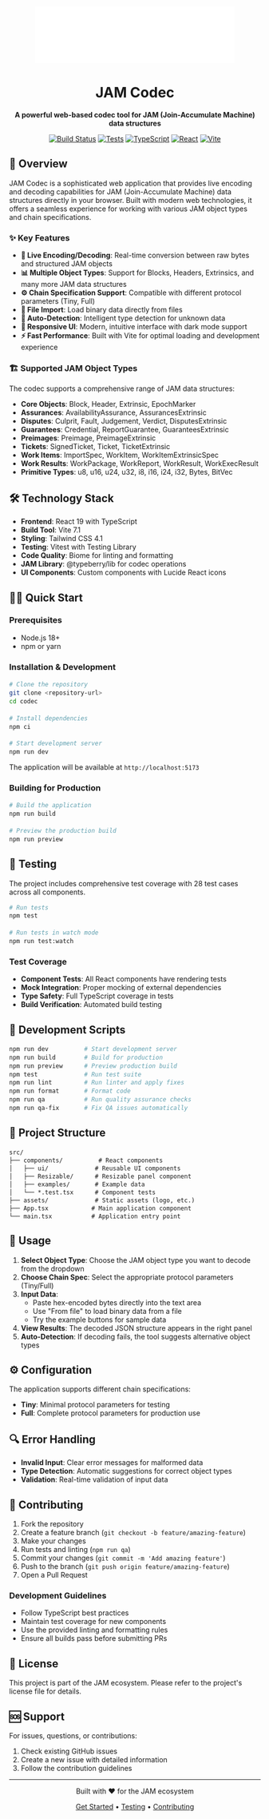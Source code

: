 <div align="center">
  <img src="./src/assets/logo.svg" alt="JAM Codec Logo" width="400" height="113" />

  # JAM Codec

  **A powerful web-based codec tool for JAM (Join-Accumulate Machine) data structures**

  [![Build Status](https://img.shields.io/badge/build-passing-brightgreen)](#)
  [![Tests](https://img.shields.io/badge/tests-28%20passing-brightgreen)](#)
  [![TypeScript](https://img.shields.io/badge/TypeScript-5.2-blue)](#)
  [![React](https://img.shields.io/badge/React-19-blue)](#)
  [![Vite](https://img.shields.io/badge/Vite-7.1-yellow)](#)
</div>

## 🚀 Overview

JAM Codec is a sophisticated web application that provides live encoding and decoding capabilities for JAM (Join-Accumulate Machine) data structures directly in your browser. Built with modern web technologies, it offers a seamless experience for working with various JAM object types and chain specifications.

### ✨ Key Features

- **🔄 Live Encoding/Decoding**: Real-time conversion between raw bytes and structured JAM objects
- **📊 Multiple Object Types**: Support for Blocks, Headers, Extrinsics, and many more JAM data structures
- **⚙️ Chain Specification Support**: Compatible with different protocol parameters (Tiny, Full)
- **📁 File Import**: Load binary data directly from files
- **🎯 Auto-Detection**: Intelligent type detection for unknown data
- **🎨 Responsive UI**: Modern, intuitive interface with dark mode support
- **⚡ Fast Performance**: Built with Vite for optimal loading and development experience

### 🏗️ Supported JAM Object Types

The codec supports a comprehensive range of JAM data structures:

- **Core Objects**: Block, Header, Extrinsic, EpochMarker
- **Assurances**: AvailabilityAssurance, AssurancesExtrinsic
- **Disputes**: Culprit, Fault, Judgement, Verdict, DisputesExtrinsic
- **Guarantees**: Credential, ReportGuarantee, GuaranteesExtrinsic
- **Preimages**: Preimage, PreimageExtrinsic
- **Tickets**: SignedTicket, Ticket, TicketExtrinsic
- **Work Items**: ImportSpec, WorkItem, WorkItemExtrinsicSpec
- **Work Results**: WorkPackage, WorkReport, WorkResult, WorkExecResult
- **Primitive Types**: u8, u16, u24, u32, i8, i16, i24, i32, Bytes, BitVec

## 🛠️ Technology Stack

- **Frontend**: React 19 with TypeScript
- **Build Tool**: Vite 7.1
- **Styling**: Tailwind CSS 4.1
- **Testing**: Vitest with Testing Library
- **Code Quality**: Biome for linting and formatting
- **JAM Library**: @typeberry/lib for codec operations
- **UI Components**: Custom components with Lucide React icons

## 🏃‍♂️ Quick Start

### Prerequisites

- Node.js 18+
- npm or yarn

### Installation & Development

```bash
# Clone the repository
git clone <repository-url>
cd codec

# Install dependencies
npm ci

# Start development server
npm run dev
```

The application will be available at `http://localhost:5173`

### Building for Production

```bash
# Build the application
npm run build

# Preview the production build
npm run preview
```

## 🧪 Testing

The project includes comprehensive test coverage with 28 test cases across all components.

```bash
# Run tests
npm test

# Run tests in watch mode
npm run test:watch
```

### Test Coverage

- **Component Tests**: All React components have rendering tests
- **Mock Integration**: Proper mocking of external dependencies
- **Type Safety**: Full TypeScript coverage in tests
- **Build Verification**: Automated build testing

## 🔧 Development Scripts

```bash
npm run dev          # Start development server
npm run build        # Build for production
npm run preview      # Preview production build
npm test             # Run test suite
npm run lint         # Run linter and apply fixes
npm run format       # Format code
npm run qa           # Run quality assurance checks
npm run qa-fix       # Fix QA issues automatically
```

## 📁 Project Structure

```
src/
├── components/          # React components
│   ├── ui/             # Reusable UI components
│   ├── Resizable/      # Resizable panel component
│   ├── examples/       # Example data
│   └── *.test.tsx      # Component tests
├── assets/             # Static assets (logo, etc.)
├── App.tsx            # Main application component
└── main.tsx           # Application entry point
```

## 🎯 Usage

1. **Select Object Type**: Choose the JAM object type you want to decode from the dropdown
2. **Choose Chain Spec**: Select the appropriate protocol parameters (Tiny/Full)
3. **Input Data**:
   - Paste hex-encoded bytes directly into the text area
   - Use "From file" to load binary data from a file
   - Try the example buttons for sample data
4. **View Results**: The decoded JSON structure appears in the right panel
5. **Auto-Detection**: If decoding fails, the tool suggests alternative object types

## ⚙️ Configuration

The application supports different chain specifications:

- **Tiny**: Minimal protocol parameters for testing
- **Full**: Complete protocol parameters for production use

## 🔍 Error Handling

- **Invalid Input**: Clear error messages for malformed data
- **Type Detection**: Automatic suggestions for correct object types
- **Validation**: Real-time validation of input data

## 🤝 Contributing

1. Fork the repository
2. Create a feature branch (`git checkout -b feature/amazing-feature`)
3. Make your changes
4. Run tests and linting (`npm run qa`)
5. Commit your changes (`git commit -m 'Add amazing feature'`)
6. Push to the branch (`git push origin feature/amazing-feature`)
7. Open a Pull Request

### Development Guidelines

- Follow TypeScript best practices
- Maintain test coverage for new components
- Use the provided linting and formatting rules
- Ensure all builds pass before submitting PRs

## 📄 License

This project is part of the JAM ecosystem. Please refer to the project's license file for details.

## 🆘 Support

For issues, questions, or contributions:

1. Check existing GitHub issues
2. Create a new issue with detailed information
3. Follow the contribution guidelines

---

<div align="center">
  <p>Built with ❤️ for the JAM ecosystem</p>
  <p>
    <a href="#-quick-start">Get Started</a> •
    <a href="#-testing">Testing</a> •
    <a href="#-contributing">Contributing</a>
  </p>
</div>